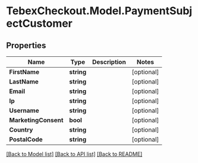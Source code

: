 # TebexCheckout.Model.PaymentSubjectCustomer

## Properties

Name | Type | Description | Notes
------------ | ------------- | ------------- | -------------
**FirstName** | **string** |  | [optional] 
**LastName** | **string** |  | [optional] 
**Email** | **string** |  | [optional] 
**Ip** | **string** |  | [optional] 
**Username** | **string** |  | [optional] 
**MarketingConsent** | **bool** |  | [optional] 
**Country** | **string** |  | [optional] 
**PostalCode** | **string** |  | [optional] 

[[Back to Model list]](../README.md#documentation-for-models) [[Back to API list]](../README.md#documentation-for-api-endpoints) [[Back to README]](../README.md)

